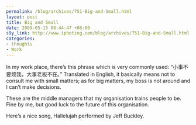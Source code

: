```yaml
--- 
permalink: /blog/archives/751-Big-and-Small.html
layout: post
title: Big and Small
date: 2009-05-15 08:44:47 +08:00
s9y_link: http://www.iphoting.com/blog/archives/751-Big-and-Small.html
categories: 
- thoughts
- Work
---
```

<p class="whiteline"><p>In my work place, there&#8217;s this phrase which is very commonly used: &#8220;小事不要烦我，大事老板不在。&#8221; Translated in English, it basically means not to consult me with small matters; as for big matters, my boss is not around and I can&#8217;t make decisions.</p>
</p><p class="whiteline"><p>These are the middle managers that my organisation trains people to be. Fine by me, but good luck to the future of this organisation.</p>
</p><p class="break"><p>Here&#8217;s a nice song, Hallelujah performed by Jeff Buckley.</p><p class="break"><object width="320" height="265"><param name="movie" value="http://www.youtube.com/v/Pid0nCrsQxM&amp;hl=en&amp;fs=1"></param><param name="allowFullScreen" value="true"></param><param name="allowscriptaccess" value="always"></param><embed src="http://www.youtube.com/v/Pid0nCrsQxM&amp;hl=en&amp;fs=1" type="application/x-shockwave-flash" allowscriptaccess="always" allowfullscreen="true" width="320" height="265"></embed></object></p></p>
